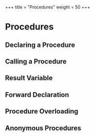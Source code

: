 +++
title = "Procedures"
weight = 50
+++

# Procedures

## Declaring a Procedure

## Calling a Procedure

## Result Variable

## Forward Declaration

## Procedure Overloading

## Anonymous Procedures
